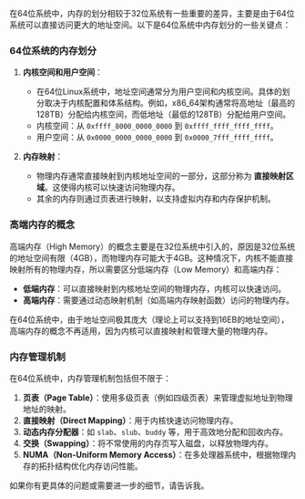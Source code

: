在64位系统中，内存的划分相较于32位系统有一些重要的差异，主要是由于64位系统可以直接访问更大的地址空间。以下是64位系统中内存划分的一些关键点：

### 64位系统的内存划分

1. **内核空间和用户空间**：
    - 在64位Linux系统中，地址空间通常分为用户空间和内核空间。具体的划分取决于内核配置和体系结构。例如，x86_64架构通常将高地址（最高的128TB）分配给内核空间，而低地址（最低的128TB）分配给用户空间。
    - 内核空间：从 `0xffff_8000_0000_0000` 到 `0xffff_ffff_ffff_ffff`。
    - 用户空间：从 `0x0000_0000_0000_0000` 到 `0x0000_7fff_ffff_ffff`。

2. **内存映射**：
    - 物理内存通常直接映射到内核地址空间的一部分，这部分称为 **直接映射区域**。这使得内核可以快速访问物理内存。
    - 其余的内存则通过页表进行映射，以支持虚拟内存和内存保护机制。

### 高端内存的概念

高端内存（High Memory）的概念主要是在32位系统中引入的，原因是32位系统的地址空间有限（4GB），而物理内存可能大于4GB。这种情况下，内核不能直接映射所有的物理内存，所以需要区分低端内存（Low Memory）和高端内存：

- **低端内存**：可以直接映射到内核地址空间的物理内存，内核可以快速访问。
- **高端内存**：需要通过动态映射机制（如高端内存映射函数）访问的物理内存。

在64位系统中，由于地址空间极其庞大（理论上可以支持到16EB的地址空间），高端内存的概念不再适用，因为内核可以直接映射和管理大量的物理内存。

### 内存管理机制

在64位系统中，内存管理机制包括但不限于：

1. **页表（Page Table）**：使用多级页表（例如四级页表）来管理虚拟地址到物理地址的映射。
2. **直接映射（Direct Mapping）**：用于内核快速访问物理内存。
3. **动态内存分配器**：如 `slab`、`slub`、`buddy` 等，用于高效地分配和回收内存。
4. **交换（Swapping）**：将不常使用的内存页写入磁盘，以释放物理内存。
5. **NUMA（Non-Uniform Memory Access）**：在多处理器系统中，根据物理内存的拓扑结构优化内存访问性能。

如果你有更具体的问题或需要进一步的细节，请告诉我。